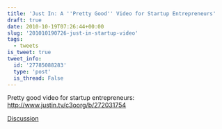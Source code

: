 ```yaml
---
title: 'Just In: A ''Pretty Good'' Video for Startup Entrepreneurs'
draft: true
date: 2010-10-19T07:26:44+00:00
slug: '201010190726-just-in-startup-video'
tags:
  - tweets
is_tweet: true
tweet_info:
  id: '27785088283'
  type: 'post'
  is_thread: False
---
```




Pretty good video for startup entrepreneurs: http://www.justin.tv/c3oorg/b/272031754

[Discussion](https://x.com/sytelus/status/27785088283)
